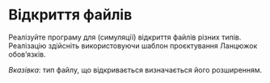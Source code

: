 # Відкриття файлів

Реалізуйте програму для (симуляції) відкриття файлів різних типів.
Реалізацію здійсніть використовуючи шаблон проєктування Ланцюжок обов’язків. 

_Вказівка_: тип файлу, що відкривається визначається його розширенням.
